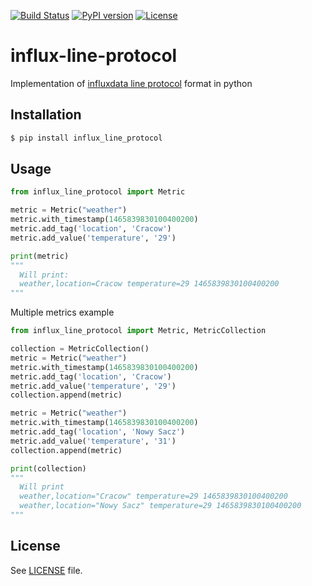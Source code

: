 [![Build Status](https://travis-ci.org/SebastianCzoch/influx-line-protocol.svg?branch=master)](https://travis-ci.org/SebastianCzoch/influx-line-protocol/branches) [![PyPI version](https://badge.fury.io/py/influx-line-protocol.svg)](https://badge.fury.io/py/influx-line-protocol) [![License](https://img.shields.io/badge/license-MIT-brightgreen.svg)](https://github.com/SebastianCzoch/influx-line-protocol/blob/master/LICENSE)
# influx-line-protocol
Implementation of [influxdata line protocol](https://docs.influxdata.com/influxdb/v1.6/write_protocols/line_protocol_tutorial/) format in python

## Installation
```bash
$ pip install influx_line_protocol
```

## Usage
```python
from influx_line_protocol import Metric

metric = Metric("weather")
metric.with_timestamp(1465839830100400200)
metric.add_tag('location', 'Cracow')
metric.add_value('temperature', '29')

print(metric)
"""
  Will print:
  weather,location=Cracow temperature=29 1465839830100400200
"""
```

Multiple metrics example
```python
from influx_line_protocol import Metric, MetricCollection

collection = MetricCollection()
metric = Metric("weather")
metric.with_timestamp(1465839830100400200)
metric.add_tag('location', 'Cracow')
metric.add_value('temperature', '29')
collection.append(metric)

metric = Metric("weather")
metric.with_timestamp(1465839830100400200)
metric.add_tag('location', 'Nowy Sacz')
metric.add_value('temperature', '31')
collection.append(metric)

print(collection)
"""
  Will print
  weather,location="Cracow" temperature=29 1465839830100400200
  weather,location="Nowy Sacz" temperature=29 1465839830100400200
"""
```

## License
See [LICENSE](https://github.com/SebastianCzoch/influx-line-protocol/blob/master/LICENSE) file.
